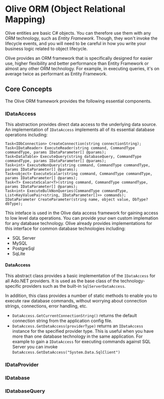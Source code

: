 # Olive ORM (Object Relational Mapping)

Olive entities are basic C# objects. You can therefore use them with any ORM technology, such as *Entity Framework*. Though, they won't invoke the lifecycle events, and you will need to be careful in how you write your business logic related to object lifecycle.

Olive provides an ORM framework that is specifically designed for easier use, higher flexibility and better performance than Entity Framework or almost any other ORM technology. For example, in executing queries, it's on average twice as performant as Entity Framework.

## Core Concepts
The Olive ORM framework provides the following essential components.

### IDataAccess
This abstraction provides direct data access to the underlying data source. An implementation of `IDataAccess` implements all of its essential database operations including:
```
Task<IDbConnection> CreateConnection(string connectionString);
Task<IDataReader> ExecuteReader(string command, CommandType commandType, params IDataParameter[] @params);
Task<DataTable> ExecuteQuery(string databaseQuery, CommandType commandType, params IDataParameter[] @params);
Task<int> ExecuteNonQuery(string command, CommandType commandType, params IDataParameter[] @params);
Task<object> ExecuteScalar(string command, CommandType commandType, params IDataParameter[] @params);
Task<T> ExecuteScalar<T>(string command, CommandType commandType, params IDataParameter[] @params);
Task<int> ExecuteBulkNonQueries(CommandType commandType, List<KeyValuePair<string, IDataParameter[]>> commands);
IDataParameter CreateParameter(string name, object value, DbType? dbType);
```

This inteface is used in the Olive data access framework for gaining access to low level data operations. You can provide your own custom implemation for any database technology. Olive already provides implementations for this interface for common database technologies including: 

- SQL Server
- MySQL
- PostgreSql
- SqLite

#### DataAccess
This abstract class provides a basic implementation of the `IDataAccess` for all Ado.NET providers. It is used as the base class of the technology-specific providers such as the built-in `SqlServerDataAccess`. 

In addition, this class provides a number of static methods to enable you to execute raw database commands, without worrying about connection strings, connections, error handling, etc.

- `DataAccess.GetCurrentConnectionString()` returns the default connection string from the application config file.
- `DataAccess.GetDataAccess(providerType)` returns an `IDataAccess` instance for the specified provider type. This is useful when you have more than one database technology in the same application. For example to gain a `IDataAccess` for executing commands against SQL Server you can invoke `DataAccess.GetDataAccess("System.Data.SqlClient")`

### IDataProvider

### IDatabase

### IDatabaseQuery<T>
  


